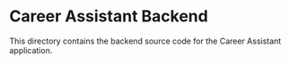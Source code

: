 # Career Assistant Backend

This directory contains the backend source code for the Career Assistant application.
